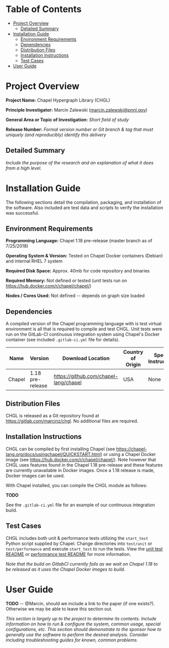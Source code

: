 Table of Contents
=================

*   [Project Overview](#project-overview)
    *   [Detailed Summary](#detailed-summary)
*   [Installation Guide](#installation-guide)
    *   [Environment Requirements](#environment-requirements)
    *   [Dependencies](#dependencies)
    *   [Distribution Files](#distrubution-files)
    *   [Installation Instructions](#installation-instructions)
    *   [Test Cases](#test-cases)
*   [User Guide](#user-guide)

Project Overview
================

**Project Name:** Chapel Hypergraph Library (CHGL)

**Principle Investigator:** Marcin Zalewski (marcin.zalewski@pnnl.gov) 

**General Area or Topic of Investigation:** _Short field of study_

**Release Number:** _Formal version number or Git branch & tag that must uniquely (and reproducibly) identify this delivery_

Detailed Summary
----------------

_Include the purpose of the research and an explanation of what it does from a high level._

Installation Guide
==================

The following sections detail the compilation, packaging, and installation of the software. Also included are test data and scripts to verify the installation was successful.

Environment Requirements
------------------------

**Programming Language:** Chapel 1.18 pre-release (master branch as of 7/25/2018)

**Operating System & Version:** Tested on Chapel Docker containers (Debian) and internal RHEL 7 system

**Required Disk Space:** Approx. 40mb for code repository and binaries

**Required Memory:** Not defined or tested (unit tests run on https://hub.docker.com/r/chapel/chapel/)

**Nodes / Cores Used:** Not defined -- depends on graph size loaded

Dependencies
------------

A compiled version of the Chapel programming language with is test virtual environment is all that is required to compile and test CHGL. Unit tests were run on the GitLab-CI continuous integration system using Chapel's Docker container (see included ``.gitlab-ci.yml`` file for details).

| Name | Version | Download Location | Country of Origin | Special Instructions |
| ---- | ------- | ----------------- | ----------------- | -------------------- |
| Chapel | 1.18 pre-release | https://github.com/chapel-lang/chapel | USA | None |  

Distribution Files
------------------

CHGL is released as a Git repository found at https://gitlab.com/marcinz/chgl. No additional files are required. 

Installation Instructions
-------------------------

CHGL can be compiled by first installing Chapel (see https://chapel-lang.org/docs/usingchapel/QUICKSTART.html) or using a Chapel Docker image (see https://hub.docker.com/r/chapel/chapel/). Note however that CHGL uses features found in the Chapel 1.18 pre-release and these features are currently unavailable in Docker images. Once a 1.18 release is made, Docker images can be used.

With Chapel installed, you can compile the CHGL module as follows:

**TODO**

See the ``.gitlab-ci.yml`` file for an example of our continuous integration build.

Test Cases
----------

CHGL includes both unit & performance tests utilizing the ``start_test`` Python script supplied by Chapel. Change directories into ``test/unit`` or ``test/performance`` and execute ``start_test`` to run the tests. View the [unit test README](test/unit/README.md) or [perfomrance test README](test/performance/README.md) for more information.

_Note that the build on GitlabCI currently fails as we wait on Chapel 1.18 to be released as it uses the Chapel Docker images to build._

User Guide
==========

**TODO** -- @Marcin, should we include a link to the paper (if one exists?). Otherwise we may be able to leave this section out.

_This section is largely up to the project to determine its contents. Include information on how to run & configure the system, common usage, special configurations, etc. This section should demonstrate to the sponsor how to generally use the software to perform the desired analysis. Consider including troubleshooting guides for known, common problems._